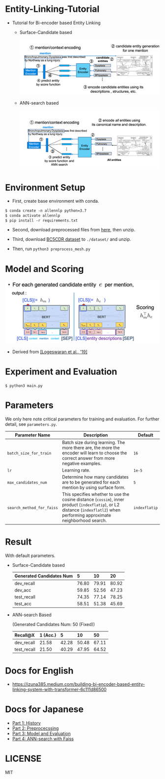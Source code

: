 # Entity-Linking-Tutorial
* Tutorial for Bi-encoder based Entity Linking
  - Surface-Candidate based
  
    ![biencoder](./docs/candidate_biencoder.png)
  
  - ANN-search based
  
    ![entire_biencoder](./docs/biencoder.png)

# Environment Setup
* First, create base environment with conda.
```
$ conda create -n allennlp python=3.7
$ conda activate allennlp
$ pip install -r requirements.txt
```
* Second, download preprocessed files from [here](https://drive.google.com/drive/folders/1P-iXskc-hbqXateWh3wRknni_knqsagN?usp=sharing), then unzip.

* Third, download [BC5CDR dataset](https://biocreative.bioinformatics.udel.edu/resources/corpora/biocreative-v-cdr-corpus/) to `./dataset/` and unzip.

* Then, run `python3 preprocess_mesh.py`

# Model and Scoring
![scoring](./docs/scoring.png)
* Derived from [[Logeswaran et al., '19]](https://arxiv.org/abs/1906.07348)

# Experiment and Evaluation
`$ python3 main.py`

# Parameters
We only here note critical parameters for training and evaluation. For further detail, see `parameters.py`.

| Parameter Name            | Description                                                                                                                                                                  | Default      |
|---------------------------|------------------------------------------------------------------------------------------------------------------------------------------------------------------------------|--------------|
| `batch_size_for_train`    | Batch size during learning. The more there are, the more the encoder will learn to choose the correct answer from more negative examples.                                    | `16`         |
| `lr`                      | Learning rate.                                                                                                                                                               | `1e-5`       |
| `max_candidates_num`      | Determine how many candidates are to be generated for each mention by using surface form.                                                                                    | `5`          |
| `search_method_for_faiss` | This specifies whether to use the cosine distance (`cossim`), inner product (`indexflatip`), or L2 distance (`indexflatl2`) when performing approximate neighborhood search. | `indexflatip`|


# Result
With default parameters.

* Surface-Candidate based
  
  | Generated Candidates Num | 5     | 10    | 20    |
  |--------------------------|-------|-------|-------|
  | dev_recall               | 76.80 | 79.91 | 80.92 |
  | dev_acc                  | 59.85 | 52.56 | 47.23 |
  | test_recall              | 74.35 | 77.14 | 78.25 |
  | test_acc                 | 58.51 | 51.38 | 45.69 |

* ANN-search Based 

  (Generated Candidates Num: 50 (Fixed))
  
  | Recall@X   | 1 (Acc.) | 5     | 10    | 50    |
  |------------|----------|-------|-------|-------|
  | dev_recall | 21.58    | 42.28 | 50.48 | 67.11 |
  | test_recall| 21.50    | 40.29 | 47.95 | 64.52 |


# Docs for English
* https://izuna385.medium.com/building-bi-encoder-based-entity-linking-system-with-transformer-6c111d86500

# Docs for Japanese
* [Part 1: History](https://qiita.com/izuna385/items/9d658620b9b96b0b4ec9)
* [Part 2: Preprocecssing](https://qiita.com/izuna385/items/c2918874fbb564acf1e0)
* [Part 3: Model and Evaluation](https://qiita.com/izuna385/items/367b7b365a2791ee4f8e)
* [Part 4: ANN-search with Faiss](https://qiita.com/izuna385/items/bce14031e8a443a0db44)

# LICENSE
MIT